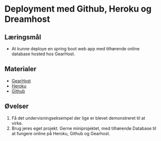 
<script src="https://code.jquery.com/jquery-3.2.1.min.js"></script>
<script src="script.js"></script>

# Deployment med Github, Heroku og Dreamhost

## Læringsmål
* At kunne deploye en spring boot web app med tilhørende online database hosted hos GearHost.

## Materialer
* [GearHost](https://my.gearhost.com/Account/Signup)
* [Heroku](https://id.heroku.com/login)
* [Github](https://github.com/)

## Øvelser
1. Få det undervisningseksempel der lige er blevet demonstreret til at virke. 
2. Brug jeres eget projekt. Gerne miniprojektet, med tilhørende Database til at fungere online på Heroku, Github og Gearhost.
